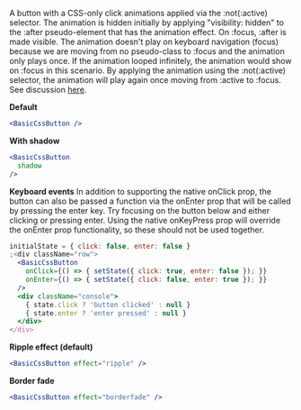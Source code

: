 A button with a CSS-only click animations applied via the :not(:active) selector.
The animation is hidden initially by applying "visibility: hidden" to the :after
pseudo-element that has the animation effect. On :focus, :after is made visible.
The animation doesn't play on keyboard navigation (focus) because we are moving from
no pseudo-class to :focus and the animation only plays once. If the animation
looped infinitely, the animation would show on :focus in this scenario. By
applying the animation using the :not(:active) selector, the animation will play
again once moving from :active to :focus. See discussion
<a
  href="https://ghinda.net/article/css-ripple-material-design/"
  rel="noopener noreferrer">here</a>.

<strong>Default</strong>
```jsx
<BasicCssButton />
```

<strong>With shadow</strong>
```jsx
<BasicCssButton
  shadow
/>
```

<strong>Keyboard events</strong>
In addition to supporting the native onClick prop, the button can also be passed
a function via the onEnter prop that will be called by pressing the enter key.
Try focusing on the button below and either clicking or pressing enter.
Using the native onKeyPress prop will override the onEnter prop functionality, so
these should not be used together.
```jsx
initialState = { click: false, enter: false }
;<div className="row">
  <BasicCssButton
    onClick={() => { setState({ click: true, enter: false }); }}
    onEnter={() => { setState({ click: false, enter: true }); }}
  />
  <div className="console">
    { state.click ? 'button clicked' : null }
    { state.enter ? 'enter pressed' : null }
  </div>
</div>
```

<strong>Ripple effect (default)</strong>
```jsx
<BasicCssButton effect="ripple" />
```

<strong>Border fade</strong>
```jsx
<BasicCssButton effect="borderfade" />
```
